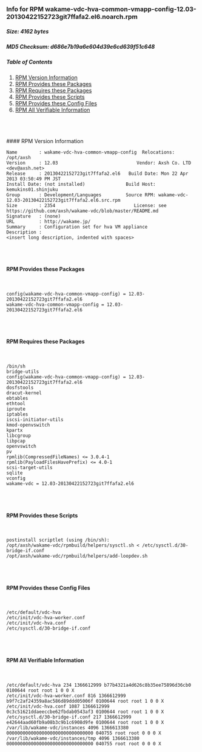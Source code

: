 ### Info for RPM wakame-vdc-hva-common-vmapp-config-12.03-20130422152723git7ffafa2.el6.noarch.rpm  
##### Size: 4162 bytes  
##### MD5 Checksum: d686e7b19a6e604d39e6cd639f51c648  
##### Table of Contents  
1. [RPM Version Information](#version)  
2. [RPM Provides these Packages ](#provides)  
3. [RPM Requires these Packages](#requires)  
4. [RPM Provides these Scripts](#scripts)  
5. [RPM Provides these Config Files](#config)  
6. [RPM All Verifiable Information](#verifiable)  
&nbsp;  
&nbsp;  
&nbsp;  

<a name="version" />
#### RPM Version Information  
&nbsp;  

```  
Name        : wakame-vdc-hva-common-vmapp-config  Relocations: /opt/axsh 
Version     : 12.03                             Vendor: Axsh Co. LTD <dev@axsh.net>
Release     : 20130422152723git7ffafa2.el6   Build Date: Mon 22 Apr 2013 03:50:49 PM JST
Install Date: (not installed)               Build Host: kemukins01.shinjuku
Group       : Development/Languages         Source RPM: wakame-vdc-12.03-20130422152723git7ffafa2.el6.src.rpm
Size        : 2354                             License: see https://github.com/axsh/wakame-vdc/blob/master/README.md
Signature   : (none)
URL         : http://wakame.jp/
Summary     : Configuration set for hva VM appliance
Description :
<insert long description, indented with spaces>
```  

&nbsp;  
&nbsp;  
<a name="provides" />
#### RPM Provides these Packages  
&nbsp;  

```  
config(wakame-vdc-hva-common-vmapp-config) = 12.03-20130422152723git7ffafa2.el6
wakame-vdc-hva-common-vmapp-config = 12.03-20130422152723git7ffafa2.el6
```  

&nbsp;  
&nbsp;  
<a name="requires" />
#### RPM Requires these Packages  
&nbsp;  

```  
/bin/sh  
bridge-utils  
config(wakame-vdc-hva-common-vmapp-config) = 12.03-20130422152723git7ffafa2.el6
dosfstools  
dracut-kernel  
ebtables  
ethtool  
iproute  
iptables  
iscsi-initiator-utils  
kmod-openvswitch  
kpartx  
libcgroup  
libpcap  
openvswitch  
pv  
rpmlib(CompressedFileNames) <= 3.0.4-1
rpmlib(PayloadFilesHavePrefix) <= 4.0-1
scsi-target-utils  
sqlite  
vconfig  
wakame-vdc = 12.03-20130422152723git7ffafa2.el6
```  

&nbsp;  
&nbsp;  
<a name="scripts" />
#### RPM Provides these Scripts  
&nbsp;  

```  
postinstall scriptlet (using /bin/sh):
/opt/axsh/wakame-vdc/rpmbuild/helpers/sysctl.sh < /etc/sysctl.d/30-bridge-if.conf
/opt/axsh/wakame-vdc/rpmbuild/helpers/add-loopdev.sh
```  

&nbsp;  
&nbsp;  
<a name="config" />
#### RPM Provides these Config Files  
&nbsp;  

```  
/etc/default/vdc-hva
/etc/init/vdc-hva-worker.conf
/etc/init/vdc-hva.conf
/etc/sysctl.d/30-bridge-if.conf
```  

&nbsp;  
&nbsp;  
<a name="verifiable" />
#### RPM All Verifiable Information  
&nbsp;  

```  
/etc/default/vdc-hva 234 1366612999 b77b4321a4d626c8b35ee75896d36cb0 0100644 root root 1 0 0 X
/etc/init/vdc-hva-worker.conf 816 1366612999 b9f7c2af24359a8ac586d89ddd05006f 0100644 root root 1 0 0 X
/etc/init/vdc-hva.conf 1087 1366612999 0c3c51621ddaeeccbe62fbdab0543af3 0100644 root root 1 0 0 X
/etc/sysctl.d/30-bridge-if.conf 217 1366612999 e42644aad60fb9a08b3c9b1c6908d9fe 0100644 root root 1 0 0 X
/var/lib/wakame-vdc/instances 4096 1366613380 00000000000000000000000000000000 040755 root root 0 0 0 X
/var/lib/wakame-vdc/instances/tmp 4096 1366613380 00000000000000000000000000000000 040755 root root 0 0 0 X
```  

&nbsp;  
